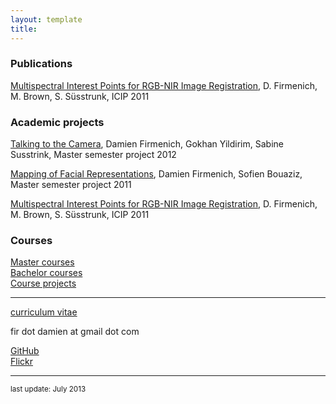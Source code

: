 ```yaml
---
layout: template
title: 
---
```


<a name="projects"></a>
### Publications

[Multispectral Interest Points for RGB-NIR Image Registration](projects/features), D. Firmenich, M. Brown, S. Süsstrunk, ICIP 2011

### Academic projects

[Talking to the Camera](), Damien Firmenich, Gokhan Yildirim, Sabine Susstrink, Master semester project 2012

[Mapping of Facial Representations](projects/faces), Damien Firmenich, Sofien Bouaziz, Master semester project 2011

[Multispectral Interest Points for RGB-NIR Image Registration](projects/features), D. Firmenich, M. Brown, S. Süsstrunk, ICIP 2011


<a name="courses"></a>
### Courses

[Master courses](courses/master.html)  
[Bachelor courses](courses/bachelor.html)  
[Course projects](courses/projects.html)  


----
<a name="contact"></a>
[curriculum vitae]()

fir dot damien at gmail dot com

<a href="https://github.com/damienfir">GitHub</a>  
<a href="http://www.flickr.com/photos/damienfir/">Flickr</a>

----

<small>last update: July 2013</small>

